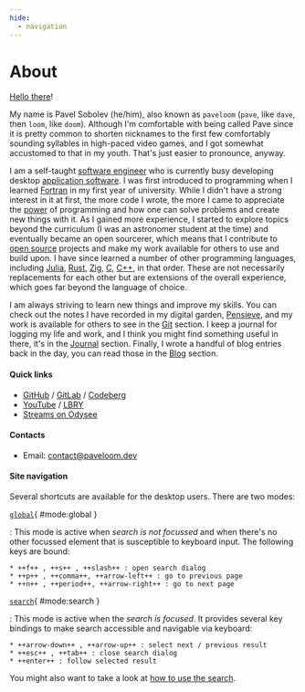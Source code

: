 ```yaml
---
hide:
  - navigation
---
```


# About

[Hello there](https://odysee.com/@paveloom:e/Hello-there:cf)!

My name is Pavel Sobolev (he/him), also known as `paveloom` (`pave`, like `dave`, then `loom`, like `doom`). Although I'm comfortable with being called Pave since it is pretty common to shorten nicknames to the first few comfortably sounding syllables in high-paced video games, and I got somewhat accustomed to that in my youth. That's just easier to pronounce, anyway.

I am a self-taught [software engineer](https://en.wikipedia.org/wiki/Software_engineering) who is currently busy developing desktop [application software](https://en.wikipedia.org/wiki/Application_software). I was first introduced to programming when I learned [Fortran](https://en.wikipedia.org/wiki/Fortran) in my first year of university. While I didn't have a strong interest in it at first, the more code I wrote, the more I came to appreciate the [power](https://odysee.com/@paveloom:e/Unlimited-Power:b) of programming and how one can solve problems and create new things with it. As I gained more experience, I started to explore topics beyond the curriculum (I was an astronomer student at the time) and eventually became an open sourcerer, which means that I contribute to [open source](https://en.wikipedia.org/wiki/Open_source) projects and make my work available for others to use and build upon. I have since learned a number of other programming languages, including [Julia](https://julialang.org), [Rust](https://www.rust-lang.org), [Zig](https://ziglang.org), [C](https://en.wikipedia.org/wiki/C_(programming_language)), [C++](https://en.wikipedia.org/wiki/C%2B%2B), in that order. These are not necessarily replacements for each other but are extensions of the overall experience, which goes far beyond the language of choice.

I am always striving to learn new things and improve my skills. You can check out the notes I have recorded in my digital garden, [Pensieve](pensieve/README.md), and my work is available for others to see in the [Git](git.md) section. I keep a journal for logging my life and work, and I think you might find something useful in there, it's in the [Journal](journal/README.md) section. Finally, I wrote a handful of blog entries back in the day, you can read those in the [Blog](blog/index.md) section.

#### Quick links

- [GitHub](https://github.com/paveloom) / [GitLab](https://gitlab.com/paveloom) / [Codeberg](https://codeberg.org/paveloom)
- [YouTube](https://youtube.com/paveloom) / [LBRY](https://odysee.com/@paveloom:e)
- [Streams on Odysee](https://odysee.com/@paveloom-streams:3)

#### Contacts

- Email: [contact@paveloom.dev](mailto:contact@paveloom.dev)

#### Site navigation

Several shortcuts are available for the desktop users. There are two modes:

[`global`](#mode:global){ #mode:global }

:   This mode is active when _search is not focussed_ and when there's no other
    focussed element that is susceptible to keyboard input. The following keys
    are bound:

    * ++f++ , ++s++ , ++slash++ : open search dialog
    * ++p++ , ++comma++, ++arrow-left++ : go to previous page
    * ++n++ , ++period++, ++arrow-right++ : go to next page

[`search`](#mode:search){ #mode:search }

:   This mode is active when the _search is focused_. It provides several key
    bindings to make search accessible and navigable via keyboard:

    * ++arrow-down++ , ++arrow-up++ : select next / previous result
    * ++esc++ , ++tab++ : close search dialog
    * ++enter++ : follow selected result

You might also want to take a look at [how to use the search](https://lunrjs.com/guides/searching.html).
